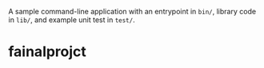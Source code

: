 A sample command-line application with an entrypoint in `bin/`, library code
in `lib/`, and example unit test in `test/`.
# fainalprojct
